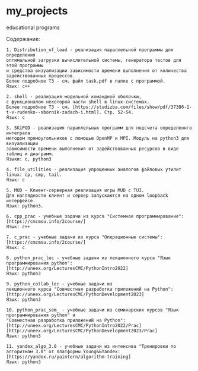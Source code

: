# my_projects
educational programs 

Содержание:
    
    1. Distribution_of_load - реализация параллельной программы для определения
    оптимальной загрузки вычислительной системы, генератора тестов для этой программы
    и средства визуализации зависимости времени выполнения от количества задействованных процессов.
    Более подробное ТЗ - см. файл task.pdf в папке с программой.
    Язык: с++
    
    2. shell - реализация модельной командной оболочки,
    с функционалом некоторой части shell в linux-системах.
    Более подробное ТЗ - см. [https://studizba.com/files/show/pdf/37386-1-t-v-rudenko--sbornik-zadach-i.html]. Стр. 52-54.
    Язык: с
    
    3. SKiPOD - реализация параллельных программ для подсчета определеннго интеграла
    методом прямоугольников с помощью OpenMP и MPI. Модуль на python3 для визуализации
    зависимости времени выполнения от задействованных ресурсов в виде таблиц и диаграмм.
    Языки: с, python3
    
    4. file_utilities - реализация упрощенных аналогов файловых утилит linux: cp, cmp, tail.
    Язык: с
    
    5. MUD - Клиент-серверная реализация игры MUD с TUI.
    Для наглядности клиент и сервер запускаются на одном loopback интерфейсе.
    Язык: python3.
    
    6. cpp_prac - учебные задачи из курса "Системное программирование":
    [https://cmcmsu.info/2course/]
    Язык: с++
    
    7. с_prac - учебные задачи из курса "Операционные системы":
    [https://cmcmsu.info/2course/]
    Язык: с
    
    8. python_prac_lec - учебные задачи из лекционного курса "Язык программирования python":
    [http://uneex.org/LecturesCMC/PythonIntro2022]
    Язык: python3
    
    9. python_collab_lec - учебные задачи из
    лекционного курса "Совместная разработка приложений на Python":
    [http://uneex.org/LecturesCMC/PythonDevelopment2023]
    Язык: python3
    
    10. python_prac_sem_ - учебные задачи из семинарских курсов "Язык программирования python" и
    "Совместная разработка приложений на Python":
    [http://uneex.org/LecturesCMC/PythonIntro2022/Prac]
    [http://uneex.org/LecturesCMC/PythonDevelopment2023/Prac]
    Язык: python3
    
    11. yandex_algo_3.0 - учебные задачи из интенсива "Тренировки по алгоритмам 3.0" от платформы Young&&Yandex:
    [https://yandex.ru/yaintern/algorithm-training]
    Язык: python3
